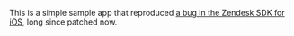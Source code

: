 This is a simple sample app that reproduced [a bug in the Zendesk SDK for iOS][1], long since patched now.

  [1]: https://github.com/zendesk/zendesk_sdk_ios/issues/295
  

